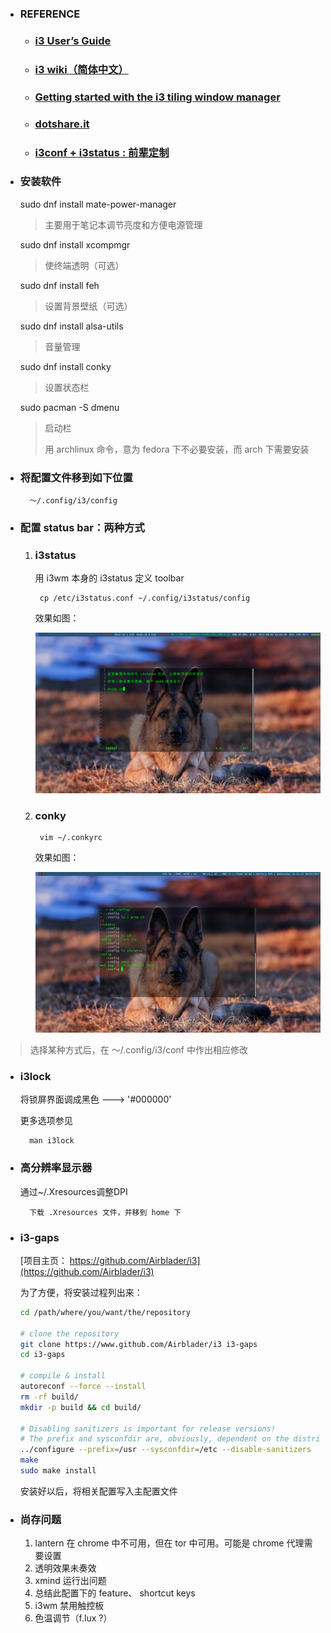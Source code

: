 - ### REFERENCE

    + ### [i3 User’s Guide](https://i3wm.org/docs/userguide.html#_opening_terminals_and_moving_around)

    + ### [i3 wiki（简体中文）](https://wiki.archlinux.org/index.php/I3_(%E7%AE%80%E4%BD%93%E4%B8%AD%E6%96%87))

    + ### [Getting started with the i3 tiling window manager](https://fedoramagazine.org/getting-started-i3-window-manager/)

    + ### [dotshare.it](http://dotshare.it/category/wms/i3/)

    + ### [i3conf + i3status : 前辈定制](https://github.com/levinit/i3wm-config)

- ### 安装软件

    sudo dnf install mate-power-manager    
    > 主要用于笔记本调节亮度和方便电源管理

    sudo dnf install xcompmgr
    > 使终端透明（可选）

    sudo dnf install feh    
    > 设置背景壁纸（可选）

    sudo dnf install alsa-utils
    > 音量管理
    
    sudo dnf install conky
    > 设置状态栏
    
    sudo pacman -S dmenu
    > 启动栏
    > 
    > 用 archlinux 命令，意为 fedora 下不必要安装，而 arch 下需要安装

- ### 将配置文件移到如下位置

        ～/.config/i3/config

- ### 配置 status bar：两种方式

    1. ### i3status

        用 i3wm 本身的 i3status 定义 toolbar

            cp /etc/i3status.conf ~/.config/i3status/config

        效果如图：

        ![i3status_bar](images/i3status.png)

    1. ### conky

            vim ~/.conkyrc

        效果如图：

        ![conky_bar](images/conky.png)

> 选择某种方式后，在 ～/.config/i3/conf 中作出相应修改

- ### i3lock

    将锁屏界面调成黑色 ---> '#000000'

    更多选项参见

		man i3lock

- ### 高分辨率显示器

    通过~/.Xresources调整DPI

        下载 .Xresources 文件，并移到 home 下

- ### i3-gaps

    [项目主页： https://github.com/Airblader/i3](https://github.com/Airblader/i3)

    为了方便，将安装过程列出来：

    ``` bash
    cd /path/where/you/want/the/repository

    # clone the repository
    git clone https://www.github.com/Airblader/i3 i3-gaps
    cd i3-gaps

    # compile & install
    autoreconf --force --install
    rm -rf build/
    mkdir -p build && cd build/

    # Disabling sanitizers is important for release versions!
    # The prefix and sysconfdir are, obviously, dependent on the distribution.
    ../configure --prefix=/usr --sysconfdir=/etc --disable-sanitizers
    make
    sudo make install
    ```

    安装好以后，将相关配置写入主配置文件

- ### 尚存问题

    1. lantern 在 chrome 中不可用，但在 tor 中可用。可能是 chrome 代理需要设置
    1. 透明效果未奏效
    1. xmind 运行出问题
    1. 总结此配置下的 feature、 shortcut keys
    1. i3wm 禁用触控板
    1. 色温调节（f.lux ?）
